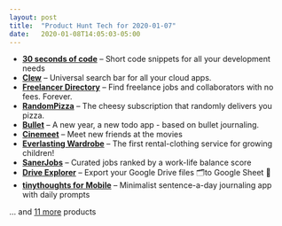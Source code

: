 ```yaml
---
layout: post
title:  "Product Hunt Tech for 2020-01-07"
date:   2020-01-08T14:05:03-05:00
---
```


* **[30 seconds of code](https://www.producthunt.com/posts/30-seconds-of-code-3?utm_campaign=producthunt-api&utm_medium=api&utm_source=Application%3A+Daily+Digest+RSS+%28ID%3A+3202%29)** – Short code snippets for all your development needs
* **[Clew](https://www.producthunt.com/posts/clew?utm_campaign=producthunt-api&utm_medium=api&utm_source=Application%3A+Daily+Digest+RSS+%28ID%3A+3202%29)** – Universal search bar for all your cloud apps.
* **[Freelancer Directory](https://www.producthunt.com/posts/freelancer-directory?utm_campaign=producthunt-api&utm_medium=api&utm_source=Application%3A+Daily+Digest+RSS+%28ID%3A+3202%29)** – Find freelance jobs and collaborators with no fees. Forever.
* **[RandomPizza](https://www.producthunt.com/posts/randompizza?utm_campaign=producthunt-api&utm_medium=api&utm_source=Application%3A+Daily+Digest+RSS+%28ID%3A+3202%29)** – The cheesy subscription that randomly delivers you pizza.
* **[Bullet](https://www.producthunt.com/posts/bullet-5?utm_campaign=producthunt-api&utm_medium=api&utm_source=Application%3A+Daily+Digest+RSS+%28ID%3A+3202%29)** – A new year, a new todo app - based on bullet journaling.
* **[Cinemeet](https://www.producthunt.com/posts/cinemeet?utm_campaign=producthunt-api&utm_medium=api&utm_source=Application%3A+Daily+Digest+RSS+%28ID%3A+3202%29)** – Meet new friends at the movies
* **[Everlasting Wardrobe](https://www.producthunt.com/posts/everlasting-wardrobe?utm_campaign=producthunt-api&utm_medium=api&utm_source=Application%3A+Daily+Digest+RSS+%28ID%3A+3202%29)** – The first rental-clothing service for growing children!
* **[SanerJobs](https://www.producthunt.com/posts/sanerjobs?utm_campaign=producthunt-api&utm_medium=api&utm_source=Application%3A+Daily+Digest+RSS+%28ID%3A+3202%29)** – Curated jobs ranked by a work-life balance score
* **[Drive Explorer](https://www.producthunt.com/posts/drive-explorer?utm_campaign=producthunt-api&utm_medium=api&utm_source=Application%3A+Daily+Digest+RSS+%28ID%3A+3202%29)** – Export your Google Drive files 🗂️to Google Sheet 📗
* **[tinythoughts for Mobile](https://www.producthunt.com/posts/tinythoughts-for-mobile?utm_campaign=producthunt-api&utm_medium=api&utm_source=Application%3A+Daily+Digest+RSS+%28ID%3A+3202%29)** – Minimalist sentence-a-day journaling app with daily prompts

… and [11 more](https://www.producthunt.com/tech) products